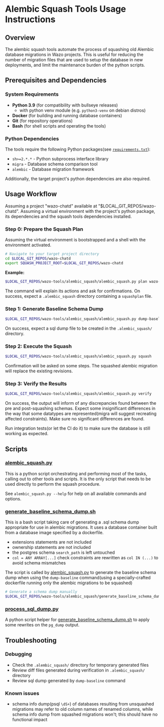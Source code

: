 # Alembic Squash Tools Usage Instructions

## Overview

The alembic squash tools automate the process of squashing old Alembic database
migrations in Wazo projects. This is useful for reducing the number of migration
files that are used to setup the database in new deployments, and limit the
maintenance burden of the python scripts.

## Prerequisites and Dependencies

### System Requirements

- **Python 3.9** (for compatibility with bullseye releases)
  - with python venv module (e.g. `python3-venv` on debian distros)
- **Docker** (for building and running database containers)
- **Git** (for repository operations)
- **Bash** (for shell scripts and operating the tools)

### Python Dependencies

The tools require the following Python packages(see
[`requirements.txt`](./requirements.txt)):

- `sh>=2.*.*` - Python subprocess interface library
- `migra` - Database schema comparison tool
- `alembic` - Database migration framework

Additionally, the target project's python dependencies are also required.

## Usage Workflow

Assuming a project "wazo-chatd" available at "$LOCAL_GIT_REPOS/wazo-chatd".
Assuming a virtual environment with the project's python package, its
dependencies and the squash tools dependencies installed.

### Step 0: Prepare the Squash Plan

Assuming the virtual environment is bootstrapped and a shell with the
environment activated.

```bash
# Navigate to your target project directory
cd $LOCAL_GIT_REPOS/wazo-chatd
export SQUASH_PROJECT_ROOT=$LOCAL_GIT_REPOS/wazo-chatd
```

**Example:**

```bash
$LOCAL_GIT_REPOS/wazo-tools/alembic_squash/alembic_squash.py plan wazo-23.05
```

The command will explain its actions and ask for confirmations. On success,
expect a `.alembic_squash` directory containing a `squashplan` file.

### Step 1: Generate Baseline Schema Dump

```bash
$LOCAL_GIT_REPOS/wazo-tools/alembic_squash/alembic_squash.py dump-baseline
```

On success, expect a sql dump file to be created in the `.alembic_squash/`
directory.

### Step 2: Execute the Squash

```bash
$LOCAL_GIT_REPOS/wazo-tools/alembic_squash/alembic_squash.py squash
```

Confirmation will be asked on some steps. The squashed alembic migration will
replace the existing revisions.

### Step 3: Verify the Results

```bash
$LOCAL_GIT_REPOS/wazo-tools/alembic_squash/alembic_squash.py verify
```

On success, the output will inform of any discrepancies found between the pre
and post-squashing schemas. Expect some insignificant differences in the way
that some datatypes are represented(migra will suggest recreating affected
constraints). Make sure no significant differences are found.

Run integration tests(or let the CI do it) to make sure the database is still
working as expected.

## Scripts

### [alembic_squash.py](./alembic_squash.py)

This is a python script orchestrating and performing most of the tasks, calling
out to other tools and scripts. It is the only script that needs to be used
directly to perform the squash procedure.

See `alembic_squash.py --help` for help on all available commands and options.

### [generate_baseline_schema_dump.sh](./generate_baseline_schema_dump.sh)

This is a bash script taking care of generating a .sql schema dump appropriate
for use in alembic migrations. It uses a database container built from a
database image specified by a dockerfile.

- extensions statements are not included
- ownership statements are not included
- the postgres schema `search_path` is left untouched
- `col = ANY ARRAY[...]` check constraints are rewritten as `col IN (...)` to
  avoid schema mismatches

The script is called by [alembic_squash.py](./alembic_squash.py) to generate the
baseline schema dump when using the `dump-baseline` command(using a
specially-crafted dockerfile running only the alembic migrations to be squashed)

```bash
# Generate a schema dump manually
$LOCAL_GIT_REPOS/wazo-tools/alembic_squash/generate_baseline_schema_dump.sh -f ~/wazo/wazo-example/contribs/docker/Dockerfile-db
```

### [process_sql_dump.py](./process_sql_dump.py)

A python script helper for
[generate_baseline_schema_dump.sh](./generate_baseline_schema_dump.sh) to apply
some rewrites on the `pg_dump` output.

## Troubleshooting

### Debugging

- Check the `.alembic_squash/` directory for temporary generated files
- Review diff files generated during verification in `.alembic_squash/`
  directory
- Review sql dump generated by `dump-baseline` command

### Known issues

- schema info dump(psql `\dS+`) of databases resulting from unsquashed
  migrations may refer to old column names of renamed columns, while schema info
  dump from squashed migrations won't; this should have no functional impact
